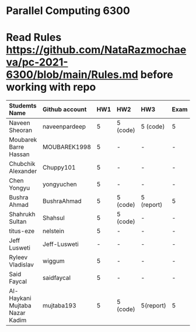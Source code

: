 # Parallel Computing 6300

# Read Rules https://github.com/NataRazmochaeva/pc-2021-6300/blob/main/Rules.md before working with repo

|Studemts Name         | Github account| HW1 | HW2 | HW3 | Exam|
|:---------------------|:--------------|:----|:----|:----|:----|
|Naveen Sheoran        | naveenpardeep |5    |5 (code)    |5 (code)    |5    |
|Moubarek Barre Hassan | MOUBAREK1998  |5    |-    |-    |-    |
|Chubchik Alexander    | Chuppy101     |5    |-    |-    |-    |
|Chen Yongyu           | yongyuchen    |5    |-    |-    |-    |
|Bushra Ahmad          | BushraAhmad   |5    |5 (code)   | 5 (report)    |5    |
|Shahrukh Sultan       | Shahsul       |5    |5 (code)    |-    |-    |
|titus-eze             | nelstein      |5    |-    |-    |-    |
|Jeff Lusweti          | Jeff-Lusweti  |-    |-    |-    |-    |
|Ryleev Vladislav      | wiggum        |5    |-    |-    |-    |
|Said Faycal           | saidfaycal    |5    |-    |-    |-    |
|Al-Haykani Mujtaba Nazar Kadim| mujtaba193    |5    |5 (code)    | 5(report)    |5    |

